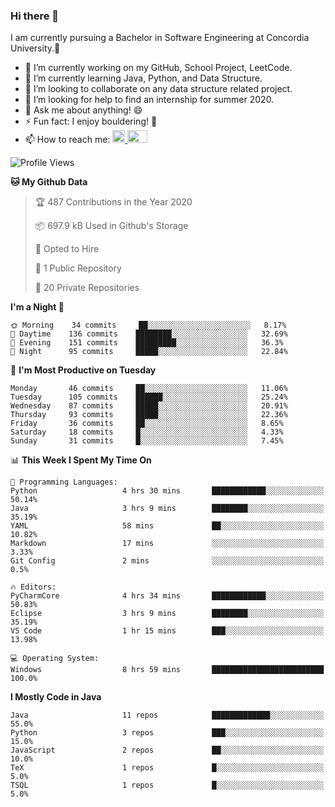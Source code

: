### Hi there 👋
I am currently pursuing a Bachelor in Software Engineering at Concordia University.🏫

- 🔭 I’m currently working on my GitHub, School Project, LeetCode.
- 🌱 I’m currently learning Java, Python, and Data Structure.
- 👯 I’m looking to collaborate on any data structure related project.
- 🤔 I’m looking for help to find an internship for summer 2020.
- 💬 Ask me about anything! 😄
- ⚡ Fun fact: I enjoy bouldering! 🧗‍
- 📫 How to reach me: <a href="https://www.linkedin.com/in/siu-tong-ye/" target="_blank"> <img width="20px" width="32" src="https://cdn.jsdelivr.net/npm/simple-icons@v3/icons/linkedin.svg" /> </a> <a href="mailto:SiuTongYe@gmail.com" target="_blank"> <img height="20" width="32" src="https://cdn.jsdelivr.net/npm/simple-icons@v3/icons/gmail.svg" /> </a>

<!--START_SECTION:waka-->
![Profile Views](http://img.shields.io/badge/Profile%20Views-300-blue)

**🐱 My Github Data** 

> 🏆 487 Contributions in the Year 2020
 > 
> 📦 697.9 kB Used in Github's Storage 
 > 
> 💼 Opted to Hire
 > 
> 📜 1 Public Repository 
 > 
> 🔑 20 Private Repositories 

**I'm a Night 🦉** 

```text
🌞 Morning    34 commits     ██░░░░░░░░░░░░░░░░░░░░░░░   8.17% 
🌆 Daytime    136 commits    ████████░░░░░░░░░░░░░░░░░   32.69% 
🌃 Evening    151 commits    █████████░░░░░░░░░░░░░░░░   36.3% 
🌙 Night      95 commits     █████░░░░░░░░░░░░░░░░░░░░   22.84%

```
📅 **I'm Most Productive on Tuesday** 

```text
Monday       46 commits     ██░░░░░░░░░░░░░░░░░░░░░░░   11.06% 
Tuesday      105 commits    ██████░░░░░░░░░░░░░░░░░░░   25.24% 
Wednesday    87 commits     █████░░░░░░░░░░░░░░░░░░░░   20.91% 
Thursday     93 commits     █████░░░░░░░░░░░░░░░░░░░░   22.36% 
Friday       36 commits     ██░░░░░░░░░░░░░░░░░░░░░░░   8.65% 
Saturday     18 commits     █░░░░░░░░░░░░░░░░░░░░░░░░   4.33% 
Sunday       31 commits     █░░░░░░░░░░░░░░░░░░░░░░░░   7.45%

```


📊 **This Week I Spent My Time On** 

```text
💬 Programming Languages: 
Python                   4 hrs 30 mins       ████████████░░░░░░░░░░░░░   50.14% 
Java                     3 hrs 9 mins        ████████░░░░░░░░░░░░░░░░░   35.19% 
YAML                     58 mins             ██░░░░░░░░░░░░░░░░░░░░░░░   10.82% 
Markdown                 17 mins             ░░░░░░░░░░░░░░░░░░░░░░░░░   3.33% 
Git Config               2 mins              ░░░░░░░░░░░░░░░░░░░░░░░░░   0.5%

🔥 Editors: 
PyCharmCore              4 hrs 34 mins       ████████████░░░░░░░░░░░░░   50.83% 
Eclipse                  3 hrs 9 mins        ████████░░░░░░░░░░░░░░░░░   35.19% 
VS Code                  1 hr 15 mins        ███░░░░░░░░░░░░░░░░░░░░░░   13.98%

💻 Operating System: 
Windows                  8 hrs 59 mins       █████████████████████████   100.0%

```

**I Mostly Code in Java** 

```text
Java                     11 repos            █████████████░░░░░░░░░░░░   55.0% 
Python                   3 repos             ███░░░░░░░░░░░░░░░░░░░░░░   15.0% 
JavaScript               2 repos             ██░░░░░░░░░░░░░░░░░░░░░░░   10.0% 
TeX                      1 repos             █░░░░░░░░░░░░░░░░░░░░░░░░   5.0% 
TSQL                     1 repos             █░░░░░░░░░░░░░░░░░░░░░░░░   5.0%

```



<!--END_SECTION:waka-->
